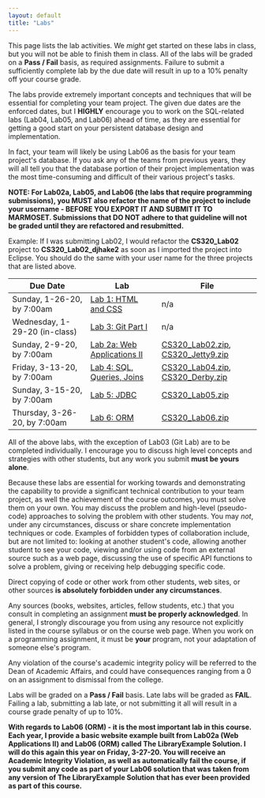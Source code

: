 ```yaml
---
layout: default
title: "Labs"
---
```


This page lists the lab activities.  We *might* get started on these labs in class, but you will not be able to finish them in class.  All of the labs will be graded on a **Pass / Fail** basis, as required assignments.  Failure to submit a sufficiently complete lab by the due date will result in up to a 10% penalty off your course grade.

The labs provide extremely important concepts and techniques that will be essential for completing your team project.  The given due dates are the enforced dates, but I **HIGHLY** encourage you to work on the SQL-related labs (Lab04, Lab05, and Lab06) ahead of time, as they are essential for getting a good start on your persistent database design and implementation.

In fact, your team will likely be using Lab06 as the basis for your team project's database.  If you ask any of the teams from previous years, they will all tell you that the database portion of their project implementation was the most time-consuming and difficult of their various project's tasks.

**NOTE: For Lab02a, Lab05, and Lab06 (the labs that require programming submissions), you MUST also refactor the name of the project to include your username - BEFORE YOU EXPORT IT AND SUBMIT IT TO MARMOSET.  Submissions that DO NOT adhere to that guideline will not be graded until they are refactored and resubmitted.**

Example: If I was submitting Lab02, I would refactor the **CS320\_Lab02** project to **CS320\_Lab02\_djhake2** as soon as I imported the project into Eclipse.  You should do the same with your user name for the three projects that are listed above.

Due Date | Lab | File
---- | --- | ----
Sunday, 1-26-20, by 7:00am | [Lab 1: HTML and CSS](lab01.html) | n/a
Wednesday, 1-29-20 (in-class) | [Lab 3: Git Part I](lab03.html) | n/a
Sunday, 2-9-20, by 7:00am | [Lab 2a: Web Applications II](lab02a.html) | [CS320\_Lab02.zip](CS320_Lab02.zip), [CS320\_Jetty9.zip](CS320_Jetty9.zip)
Friday, 3-13-20, by 7:00am | [Lab 4: SQL, Queries, Joins](lab04.html) |  [CS320\_Lab04.zip](CS320_Lab04.zip), [CS320\_Derby.zip](CS320_Derby.zip)
Sunday, 3-15-20, by 7:00am | [Lab 5: JDBC](lab05.html) | [CS320\_Lab05.zip](CS320_Lab05.zip)
Thursday, 3-26-20, by 7:00am | [Lab 6: ORM](lab06.html) | [CS320\_Lab06.zip](CS320_Lab06.zip)

All of the above labs, with the exception of Lab03 (Git Lab) are to be completed individually. I encourage you to discuss high level concepts and strategies with other students, but any work you submit **must be yours alone**.

Because these labs are essential for working towards and demonstrating the capability to provide a significant technical contribution to your team project, as well the achievement of the course outcomes, you must solve them on your own.  You may discuss the problem and high-level (pseudo-code) approaches to solving the problem with other students.  You may *not*, under any circumstances, discuss or share concrete implementation techniques or code.  Examples of forbidden types of collaboration include, but are not limited to: looking at another student's code, allowing another student to see your code, viewing and/or using code from an external source such as a web page, discussing the use of specific API functions to solve a problem, giving or receiving help debugging specific code.

Direct copying of code or other work from other students, web sites, or other sources **is absolutely forbidden under any circumstances**.

Any sources (books, websites, articles, fellow students, etc.) that you consult in completing an assignment **must be properly acknowledged**. In general, I strongly discourage you from using any resource not explicitly listed in the course syllabus or on the course web page. When you work on a programming assignment, it must be **your** program, not your adaptation of someone else's program.

Any violation of the course's academic integrity policy will be referred to the Dean of Academic Affairs, and could have consequences ranging from a 0 on an assignment to dismissal from the college.

Labs will be graded on a **Pass / Fail** basis.  Late labs will be graded as **FAIL**.  Failing a lab, submitting a lab late, or not submitting it all will result in a course grade penalty of up to 10%.

**With regards to Lab06 (ORM) - it is the most important lab in this course.  Each year, I provide a basic website example built from Lab02a (Web Applications II) and Lab06 (ORM) called **The LibraryExample Solution**.  I will do this again this year on Friday, 3-27-20.  You will receive an Academic Integrity Violation, as well as automatically fail the course, if you submit any code as part of your Lab06 solution that was taken from any version of **The LibraryExample Solution** that has ever been provided as part of this course.**
